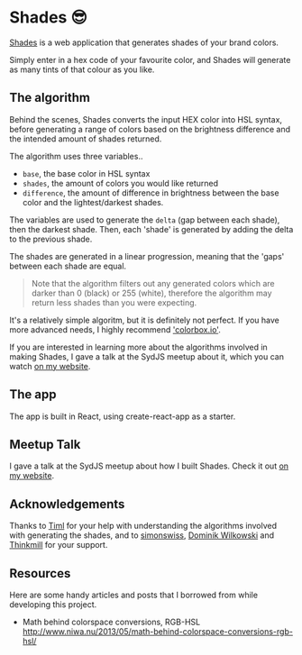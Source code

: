 # Shades 😎

[Shades](https://shades.nathansimpson.design) is a web application that generates shades of your brand colors.

Simply enter in a hex code of your favourite color, and Shades will generate as many tints of that colour as you like.

## The algorithm

Behind the scenes, Shades converts the input HEX color into HSL syntax, before generating a range of colors based on the brightness difference and the intended amount of shades returned.

The algorithm uses three variables..

- `base`, the base color in HSL syntax
- `shades`, the amount of colors you would like returned
- `difference`, the amount of difference in brightness between the base color and the lightest/darkest shades.

The variables are used to generate the `delta` (gap between each shade), then the darkest shade. Then, each 'shade' is generated by adding the delta to the previous shade.

The shades are generated in a linear progression, meaning that the 'gaps' between each shade are equal.

> Note that the algorithm filters out any generated colors which are darker than 0 (black) or 255 (white), therefore the algorithm may return less shades than you were expecting.

It's a relatively simple algoritm, but it is definitely not perfect. If you have more advanced needs, I highly recommend ['colorbox.io'](https://colorbox.io).

If you are interested in learning more about the algorithms involved in making Shades, I gave a talk at the SydJS meetup about it, which you can watch [on my website](https://nathansimpson.design/talks/manipulate-colour-in-javascript).

## The app

The app is built in React, using create-react-app as a starter.

## Meetup Talk

I gave a talk at the SydJS meetup about how I built Shades. Check it out [on my website](https://nathansimpson.design/talks/manipulate-colour-in-javascript).

## Acknowledgements

Thanks to [Timl](https://twitter.com/timl) for your help with understanding the algorithms involved with generating the shades, and to [simonswiss](https://twitter.com/simonswiss), [Dominik Wilkowski](https://twitter.com/wilkowskidom) and [Thinkmill](https://thinkmill.com.au/) for your support.

## Resources

Here are some handy articles and posts that I borrowed from while developing this project.

- Math behind colorspace conversions, RGB-HSL http://www.niwa.nu/2013/05/math-behind-colorspace-conversions-rgb-hsl/
